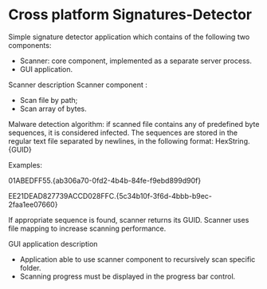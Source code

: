 # Cross platform Signatures-Detector

Simple signature detector application which contains of the following two components:
* Scanner: core component, implemented as a separate server process.
* GUI application.

Scanner description
Scanner component :
* Scan file by path;
* Scan array of bytes.

Malware detection algorithm: if scanned file contains any of predefined byte sequences, it is considered infected. The sequences are stored in the regular text file separated by newlines, in the following format:
HexString.{GUID}

Examples:

01ABEDFF55.{ab306a70-0fd2-4b4b-84fe-f9ebd899d90f}

EE21DEAD827739ACCD028FFC.{5c34b10f-3f6d-4bbb-b9ec-2faa1ee07660}

If appropriate sequence is found, scanner  returns its GUID. Scanner uses file mapping to increase scanning performance.

GUI application description
* Application able to use scanner component to recursively scan specific folder.
* Scanning progress must be displayed in the progress bar control.
